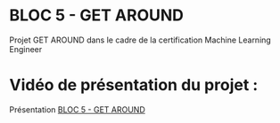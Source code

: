 # BLOC 5 - GET AROUND
Projet GET AROUND dans le cadre de la certification Machine Learning Engineer

# Vidéo de présentation du projet : 
Présentation [BLOC 5 - GET AROUND](https://share.vidyard.com/watch/5ieDfcEd1JyxZq4pncBbbp?)